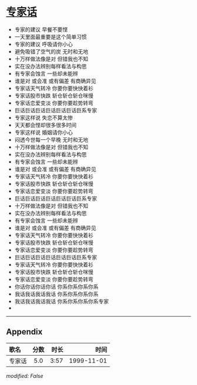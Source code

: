 # [专家话](https://music.163.com/song?id=26075133)

* 专家的建议 早餐不要悭
* 一天里面最重要是这个简单习惯
* 专家的建议 呼吸请你小心
* 避免吸错了空气的炭 无时和无地
* 十万样做法像是对 但错我也不知
* 实在没办法辨别每样看法与构思
* 有专家会蚀言 一些却未能辨
* 谁是对 或会准 或有偏差 有商确异见
* 专家话天气转冷 你要你要快快着衫
* 专家话股市快跌 斩仓斩仓斩仓咪慢
* 专家话恋爱变淡 你要你要趁势转弯
* 巨话巨话巨话巨话巨话巨话巨系专家
* 专家这样说 失恋不算太惨
* 天天都会悭却很多很多时间
* 专家这样说 婚姻请你小心
* 闷透今世每一个早晚 无时和无地
* 十万样做法像是对 但错我也不知
* 实在没办法辨别每样看法与构思
* 有专家会蚀言 一些却未能辨
* 谁是对 或会准 或有偏差 有商确异见
* 专家话天气转冷 你要你要快快着衫
* 专家话股市快跌 斩仓斩仓斩仓咪慢
* 专家话恋爱变淡 你要你要趁势转弯
* 巨话巨话巨话巨话巨话巨话巨系专家
* 十万样做法像是对 但错我也不知
* 实在没办法辨别每样看法与构思
* 有专家会蚀言 一些却未能辨
* 谁是对 或会准 或有偏差 有商确异见
* 专家话天气转冷 你要你要快快着衫
* 专家话股市快跌 斩仓斩仓斩仓咪慢
* 专家话恋爱变淡 你要你要趁势转弯
* 巨话巨话巨话巨话巨话巨话巨系专家
* 专家话天气转冷 你要你要快快着衫
* 专家话股市快跌 斩仓斩仓斩仓咪慢
* 专家话恋爱变淡 你要你要趁势转弯
* 你话你话你话你话 你系你系你系你系
* 我话我话我话我话 你系你系你系你系
* 我话我话我话我话 你系你系你系你系专家
* 


---

## Appendix

|歌名|分数|时长|时间|
|:---|:---:|---:|---:|
|专家话|5.0|3:57|1999-11-01

*modified: False*